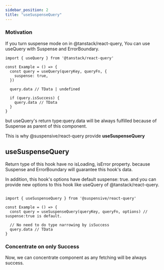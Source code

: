 ```yaml
---
sidebar_position: 2
title: "useSuspenseQuery"
---
```


### Motivation

If you turn suspense mode on in @tanstack/react-query, You can use useQuery with Suspense and ErrorBoundary.

```tsx
import { useQuery } from '@tanstack/react-query'

const Example = () => {
  const query = useQuery(queryKey, queryFn, {
    suspense: true,
  })

  query.data // TData | undefined

  if (query.isSuccess) {
    query.data // TData
  }
}
```

but useQuery's return type:query.data will be always fulfilled because of Suspense as parent of this component.

This is why @suspensive/react-query provide **useSuspenseQuery**

## useSuspenseQuery

Return type of this hook have no isLoading, isError property. because Suspense and ErrorBoundary will guarantee this hook's data.

In addition, this hook's options have default suspense: true. and you can provide new options to this hook like useQuery of @tanstack/react-query.

```tsx

import { useSuspenseQuery } from '@suspensive/react-query'

const Example = () => {
  const query = useSuspenseQuery(queryKey, queryFn, options) // suspense:true is default.

  // No need to do type narrowing by isSuccess
  query.data // TData 
}
```

### Concentrate on only Success

Now, we can concentrate component as any fetching will be always success.

